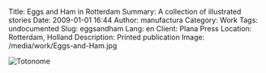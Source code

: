 Title: Eggs and Ham in Rotterdam
Summary: A collection of illustrated stories
Date: 2009-01-01 16:44
Author: manufactura
Category: Work
Tags: undocumented
Slug: eggsandham
Lang: en
Client: Plana Press
Location: Rotterdam, Holland
Description: Printed publication
Image: /media/work/Eggs-and-Ham.jpg

![Totonome]({filename}/media/work/Eggs-and-Ham.jpg)
